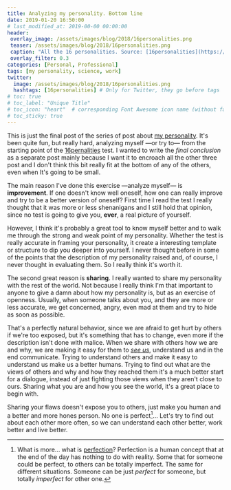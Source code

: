 ```yaml
---
title: Analyzing my personality. Bottom line
date: 2019-01-20 16:50:00
# last_modified_at: 2019-00-00 00:00:00
header: 
 overlay_image: /assets/images/blog/2018/16personalities.png
 teaser: /assets/images/blog/2018/16personalities.png
 caption: "All the 16 personalities. Source: [16personalities](https://www.16personalities.com/academy)."
 overlay_filter: 0.3
categories: [Personal, Professional]
tags: [my personality, science, work]
twitter: 
  image: /assets/images/blog/2018/16personalities.png
  hashtags: [16personalities] # Only for Twitter, they go before tags
# toc: true
# toc_label: "Unique Title"
# toc_icon: "heart"  # corresponding Font Awesome icon name (without fa prefix)
# toc_sticky: true
---
```


This is just the final post of the series of post about [my personality](/archive/tags/my-personality). It's been quite fun, but really hard, analyzing myself —or try to— from the starting point of the [16pernalities](https://www.16personalities.com/) test. I wanted to write the *final conclusion* as a separate post mainly because I want it to encroach all the other three post and I don't think this bit really fit at the bottom of any of the others, even when It's going to be small. 

The main reason I've done this exercise —analyze myself— is **improvement**. If one doesn't know well oneself, how one can really improve and try to be a better version of oneself? First time I read the test I really thought that it was more or less shenanigans and I still hold that opinion, since no test is going to give you, **ever**, a real picture of yourself.

However, I think it's probably a great tool to know myself better and to walk me through the strong and weak point of my personality. Whether the test is really accurate in framing your personality, it create a interesting template or structure to dip you deeper into yourself. I never thought before in some of the points that the description of my personality raised and, of course, I never thought in evaluating them. So I really think it's worth it. 

The second great reason is **sharing**. I really wanted to share my personality with the rest of the world. Not because I really think I'm that important to anyone to give a damn about how my personality is, but as an exercise of openness. Usually, when someone talks about you, and they are more or less accurate, we get concerned, angry, even mad at them and try to hide as soon as possible. 

That's a perfectly natural behavior, since we are afraid to get hurt by others if we're too exposed, but it's something that has to change, even more if the description isn't done with malice. When we share with others how we are and why, we are making it easy for them to [*see us*](http://radicalteacher.com/uploads/SengeISeeYou.pdf), understand us and in the end communicate. Trying to understand others and make it easy to understand us make us a better humans. Trying to find out what are the views of others and why and how they reached them it's a much better start for a dialogue, instead of just fighting those views when they aren't close to ours. Sharing what you are and how you see the world, it's a great place to begin with. 

Sharing your flaws doesn't expose you to others, just make you human and a better and more hones person. No one is perfect[^1]... Let's try to find out about each other more often, so we can understand each other better, work better and live better.







[^1]: What is more... what is [perfection](https://en.wikipedia.org/wiki/Perfection)? Perfection is a human concept that at the end of the day has nothing to do with reality. Some that for someone could be perfect, to others can be totally imperfect. The same for different situations. Someone can be just *perfect* for someone, but totally *imperfect* for other one. 

